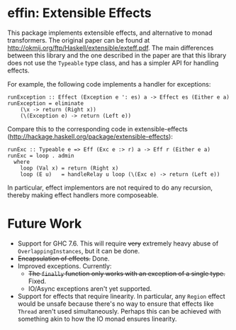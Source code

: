 effin: Extensible Effects
=========================

This package implements extensible effects, and alternative to monad transformers.
The original paper can be found at http://okmij.org/ftp/Haskell/extensible/exteff.pdf.
The main differences between this library and the one described in the paper are that
this library does not use the `Typeable` type class, and has a simpler API for handling
effects.

For example, the following code implements a handler for exceptions:

    runException :: Effect (Exception e ': es) a -> Effect es (Either e a)
    runException = eliminate
        (\x -> return (Right x))
        (\(Exception e) -> return (Left e))

Compare this to the corresponding code in extensible-effects
(http://hackage.haskell.org/package/extensible-effects):

    runExc :: Typeable e => Eff (Exc e :> r) a -> Eff r (Either e a)
    runExc = loop . admin
      where
        loop (Val x) = return (Right x)
        loop (E u)   = handleRelay u loop (\(Exc e) -> return (Left e))

In particular, effect implementors are not required to do any recursion, thereby
making effect handlers more composeable.

Future Work
===========

* Support for GHC 7.6. This will require ~~very~~ extremely heavy abuse of `OverlappingInstances`, but it can be done.
* ~~Encapsulation of effects.~~ Done.
* Improved exceptions. Currently:
    * ~~The `finally` function only works with an exception of a single type.~~ Fixed.
    * IO/Async exceptions aren't yet supported.
* Support for effects that require linearity. In particular, any `Region` effect would be
  unsafe because there's no way to ensure that effects like `Thread` aren't used simultaneously.
  Perhaps this can be achieved with something akin to how the IO monad ensures linearity.
